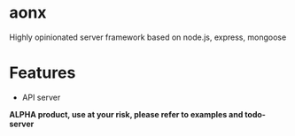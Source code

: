 # aonx
Highly opinionated server framework based on node.js, express, mongoose

# Features
 * API server

**ALPHA product, use at your risk, please refer to examples and todo-server**
